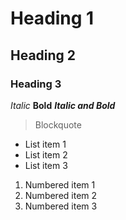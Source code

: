
# Heading 1
## Heading 2
### Heading 3

*Italic*
**Bold**
***Italic and Bold***

> Blockquote

- List item 1
- List item 2
- List item 3

1. Numbered item 1
2. Numbered item 2
3. Numbered item 3